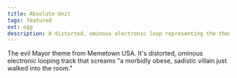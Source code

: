 ```yaml
---
title: Absolute Unit
tags: featured
ext: ogg
description: A distorted, ominous electronic loop representing the theme of an evil Mayor.
---
```

The evil Mayor theme from Memetown USA. It's distorted, ominous electronic looping track that screams "a morbidly obese, sadistic villain just walked into the room."